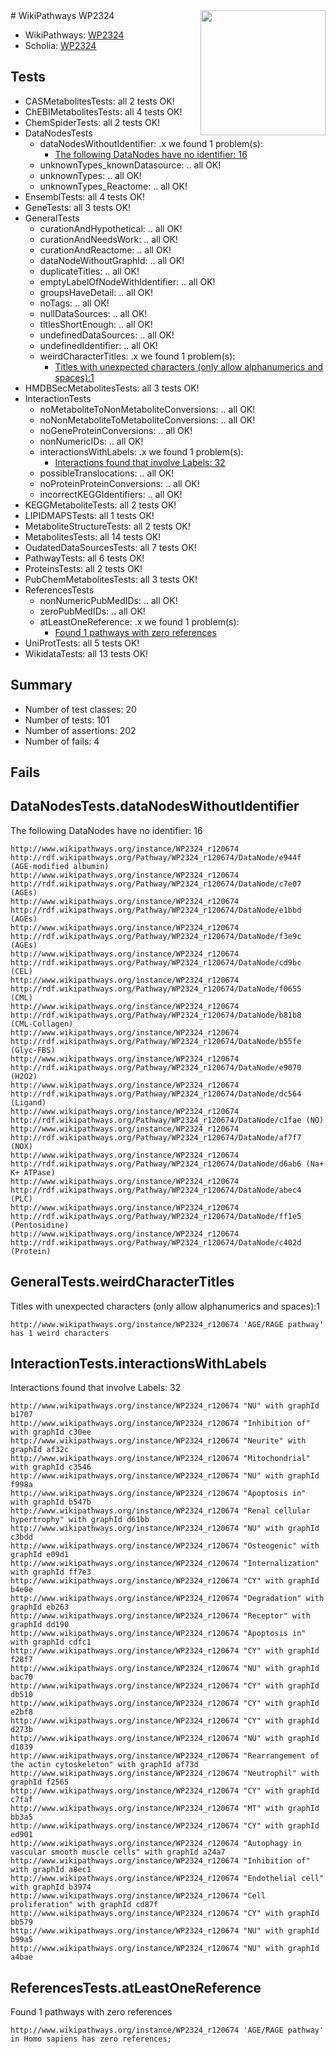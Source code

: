 <img style="float: right; width: 200px" src="https://upload.wikimedia.org/wikipedia/commons/thumb/8/83/Wplogo_with_text_500.png/640px-Wplogo_with_text_500.png" />
# WikiPathways WP2324

* WikiPathways: [WP2324](https://new.wikipathways.org/pathways/WP2324)
* Scholia: [WP2324](https://scholia.toolforge.org/wikipathways/WP2324)
## Tests
* CASMetabolitesTests: all 2 tests OK!
* ChEBIMetabolitesTests: all 4 tests OK!
* ChemSpiderTests: all 2 tests OK!
* DataNodesTests
    * dataNodesWithoutIdentifier: .x we found 1 problem(s):
        * [The following DataNodes have no identifier: 16](#8792c496)
    * unknownTypes_knownDatasource: .. all OK!
    * unknownTypes: .. all OK!
    * unknownTypes_Reactome: .. all OK!
* EnsemblTests: all 4 tests OK!
* GeneTests: all 3 tests OK!
* GeneralTests
    * curationAndHypothetical: .. all OK!
    * curationAndNeedsWork: .. all OK!
    * curationAndReactome: .. all OK!
    * dataNodeWithoutGraphId: .. all OK!
    * duplicateTitles: .. all OK!
    * emptyLabelOfNodeWithIdentifier: .. all OK!
    * groupsHaveDetail: .. all OK!
    * noTags: .. all OK!
    * nullDataSources: .. all OK!
    * titlesShortEnough: .. all OK!
    * undefinedDataSources: .. all OK!
    * undefinedIdentifier: .. all OK!
    * weirdCharacterTitles: .x we found 1 problem(s):
        * [Titles with unexpected characters (only allow alphanumerics and spaces):1](#fda87b3f)
* HMDBSecMetabolitesTests: all 3 tests OK!
* InteractionTests
    * noMetaboliteToNonMetaboliteConversions: .. all OK!
    * noNonMetaboliteToMetaboliteConversions: .. all OK!
    * noGeneProteinConversions: .. all OK!
    * nonNumericIDs: .. all OK!
    * interactionsWithLabels: .x we found 1 problem(s):
        * [Interactions found that involve Labels: 32](#fe97a8f8)
    * possibleTranslocations: .. all OK!
    * noProteinProteinConversions: .. all OK!
    * incorrectKEGGIdentifiers: .. all OK!
* KEGGMetaboliteTests: all 2 tests OK!
* LIPIDMAPSTests: all 1 tests OK!
* MetaboliteStructureTests: all 2 tests OK!
* MetabolitesTests: all 14 tests OK!
* OudatedDataSourcesTests: all 7 tests OK!
* PathwayTests: all 6 tests OK!
* ProteinsTests: all 2 tests OK!
* PubChemMetabolitesTests: all 3 tests OK!
* ReferencesTests
    * nonNumericPubMedIDs: .. all OK!
    * zeroPubMedIDs: .. all OK!
    * atLeastOneReference: .x we found 1 problem(s):
        * [Found 1 pathways with zero references](#35eb778e)
* UniProtTests: all 5 tests OK!
* WikidataTests: all 13 tests OK!


## Summary

* Number of test classes: 20
* Number of tests: 101
* Number of assertions: 202
* Number of fails: 4

## Fails

<a name="8792c496" />

## DataNodesTests.dataNodesWithoutIdentifier

The following DataNodes have no identifier: 16
```
http://www.wikipathways.org/instance/WP2324_r120674 http://rdf.wikipathways.org/Pathway/WP2324_r120674/DataNode/e944f (AGE-modified albumin)
http://www.wikipathways.org/instance/WP2324_r120674 http://rdf.wikipathways.org/Pathway/WP2324_r120674/DataNode/c7e07 (AGEs)
http://www.wikipathways.org/instance/WP2324_r120674 http://rdf.wikipathways.org/Pathway/WP2324_r120674/DataNode/e1bbd (AGEs)
http://www.wikipathways.org/instance/WP2324_r120674 http://rdf.wikipathways.org/Pathway/WP2324_r120674/DataNode/f3e9c (AGEs)
http://www.wikipathways.org/instance/WP2324_r120674 http://rdf.wikipathways.org/Pathway/WP2324_r120674/DataNode/cd9bc (CEL)
http://www.wikipathways.org/instance/WP2324_r120674 http://rdf.wikipathways.org/Pathway/WP2324_r120674/DataNode/f0655 (CML)
http://www.wikipathways.org/instance/WP2324_r120674 http://rdf.wikipathways.org/Pathway/WP2324_r120674/DataNode/b81b8 (CML-Collagen)
http://www.wikipathways.org/instance/WP2324_r120674 http://rdf.wikipathways.org/Pathway/WP2324_r120674/DataNode/b55fe (Glyc-FBS)
http://www.wikipathways.org/instance/WP2324_r120674 http://rdf.wikipathways.org/Pathway/WP2324_r120674/DataNode/e9070 (H2O2)
http://www.wikipathways.org/instance/WP2324_r120674 http://rdf.wikipathways.org/Pathway/WP2324_r120674/DataNode/dc564 (Ligand)
http://www.wikipathways.org/instance/WP2324_r120674 http://rdf.wikipathways.org/Pathway/WP2324_r120674/DataNode/c1fae (NO)
http://www.wikipathways.org/instance/WP2324_r120674 http://rdf.wikipathways.org/Pathway/WP2324_r120674/DataNode/af7f7 (NOX)
http://www.wikipathways.org/instance/WP2324_r120674 http://rdf.wikipathways.org/Pathway/WP2324_r120674/DataNode/d6ab6 (Na+ K+ ATPase)
http://www.wikipathways.org/instance/WP2324_r120674 http://rdf.wikipathways.org/Pathway/WP2324_r120674/DataNode/abec4 (PLC)
http://www.wikipathways.org/instance/WP2324_r120674 http://rdf.wikipathways.org/Pathway/WP2324_r120674/DataNode/ff1e5 (Pentosidine)
http://www.wikipathways.org/instance/WP2324_r120674 http://rdf.wikipathways.org/Pathway/WP2324_r120674/DataNode/c402d (Protein)
```

<a name="fda87b3f" />

## GeneralTests.weirdCharacterTitles

Titles with unexpected characters (only allow alphanumerics and spaces):1
```
http://www.wikipathways.org/instance/WP2324_r120674 'AGE/RAGE pathway' has 1 weird characters
```

<a name="fe97a8f8" />

## InteractionTests.interactionsWithLabels

Interactions found that involve Labels: 32
```
http://www.wikipathways.org/instance/WP2324_r120674 "NU" with graphId b1707
http://www.wikipathways.org/instance/WP2324_r120674 "Inhibition of" with graphId c30ee
http://www.wikipathways.org/instance/WP2324_r120674 "Neurite" with graphId af32c
http://www.wikipathways.org/instance/WP2324_r120674 "Mitochondrial" with graphId c3546
http://www.wikipathways.org/instance/WP2324_r120674 "NU" with graphId f998a
http://www.wikipathways.org/instance/WP2324_r120674 "Apoptosis in" with graphId b547b
http://www.wikipathways.org/instance/WP2324_r120674 "Renal cellular hypertrophy" with graphId d61bb
http://www.wikipathways.org/instance/WP2324_r120674 "NU" with graphId c3bdd
http://www.wikipathways.org/instance/WP2324_r120674 "Osteogenic" with graphId e09d1
http://www.wikipathways.org/instance/WP2324_r120674 "Internalization" with graphId ff7e3
http://www.wikipathways.org/instance/WP2324_r120674 "CY" with graphId b4e0e
http://www.wikipathways.org/instance/WP2324_r120674 "Degradation" with graphId eb263
http://www.wikipathways.org/instance/WP2324_r120674 "Receptor" with graphId dd190
http://www.wikipathways.org/instance/WP2324_r120674 "Apoptosis in" with graphId cdfc1
http://www.wikipathways.org/instance/WP2324_r120674 "CY" with graphId f28f7
http://www.wikipathways.org/instance/WP2324_r120674 "NU" with graphId bac70
http://www.wikipathways.org/instance/WP2324_r120674 "CY" with graphId db510
http://www.wikipathways.org/instance/WP2324_r120674 "CY" with graphId e2bf8
http://www.wikipathways.org/instance/WP2324_r120674 "CY" with graphId d273b
http://www.wikipathways.org/instance/WP2324_r120674 "NU" with graphId d1839
http://www.wikipathways.org/instance/WP2324_r120674 "Rearrangement of the actin cytoskeleton" with graphId af73d
http://www.wikipathways.org/instance/WP2324_r120674 "Neutrophil" with graphId f2565
http://www.wikipathways.org/instance/WP2324_r120674 "CY" with graphId c7faf
http://www.wikipathways.org/instance/WP2324_r120674 "MT" with graphId bb3a5
http://www.wikipathways.org/instance/WP2324_r120674 "CY" with graphId ed901
http://www.wikipathways.org/instance/WP2324_r120674 "Autophagy in vascular smooth muscle cells" with graphId a24a7
http://www.wikipathways.org/instance/WP2324_r120674 "Inhibition of" with graphId a8ec1
http://www.wikipathways.org/instance/WP2324_r120674 "Endothelial cell" with graphId b3974
http://www.wikipathways.org/instance/WP2324_r120674 "Cell proliferation" with graphId cd87f
http://www.wikipathways.org/instance/WP2324_r120674 "CY" with graphId bb579
http://www.wikipathways.org/instance/WP2324_r120674 "NU" with graphId b99a5
http://www.wikipathways.org/instance/WP2324_r120674 "NU" with graphId a4bae
```

<a name="35eb778e" />

## ReferencesTests.atLeastOneReference

Found 1 pathways with zero references
```
http://www.wikipathways.org/instance/WP2324_r120674 'AGE/RAGE pathway' in Homo sapiens has zero references; 
```

